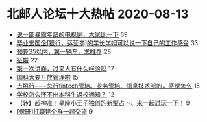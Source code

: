 # 北邮人论坛十大热帖 2020-08-13

- [说一部暴露年龄的电视剧，大家比一下](https://bbs.byr.cn/article/TV/181915) 69
- [毕业去国企[银行，运营商]的学长学姐可以说一下自己的工作感受](https://bbs.byr.cn/article/WorkLife/1151149) 33
- [预算35以内，第一辆车，求推荐](https://bbs.byr.cn/article/AutoMotor/128288) 28
- [征婚](https://bbs.byr.cn/article/Friends/1968796) 22
- [第一次进面，过来人有什么经验吗](https://bbs.byr.cn/article/CivilServant/44695) 17
- [国科大要开放管理啦](https://bbs.byr.cn/article/Picture/3261257) 15
- [去招行——总行fintech管培、业务管培、信息技术部的，感觉怎么](https://bbs.byr.cn/article/Job/2097929) 15
- [学校怎么还不出本科生返校通知？](https://bbs.byr.cn/article/StudyShare/197474) 12
- [【转】超神准！星座小王子独创的新型占卜、來一起試玩一下！](https://bbs.byr.cn/article/Constellations/326533) 9
- [[保研]打算建个群一起交流](https://bbs.byr.cn/article/AimGraduate/1194828) 9


